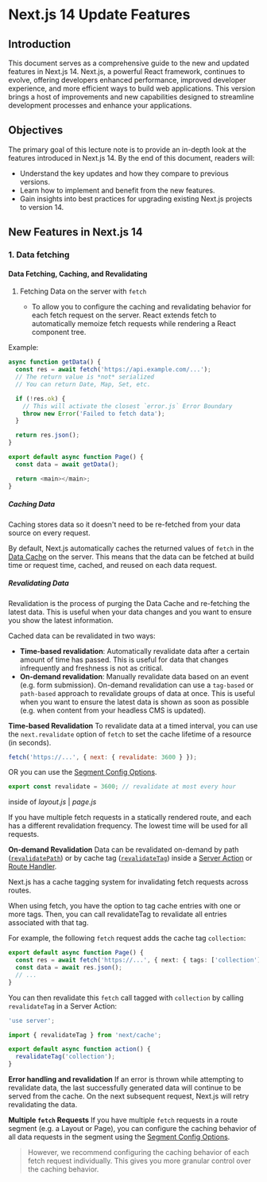 # Next.js 14 Update Features

## Introduction

This document serves as a comprehensive guide to the new and updated features in Next.js 14. Next.js, a powerful React framework, continues to evolve, offering developers enhanced performance, improved developer experience, and more efficient ways to build web applications. This version brings a host of improvements and new capabilities designed to streamline development processes and enhance your applications.

## Objectives

The primary goal of this lecture note is to provide an in-depth look at the features introduced in Next.js 14. By the end of this document, readers will:

- Understand the key updates and how they compare to previous versions.
- Learn how to implement and benefit from the new features.
- Gain insights into best practices for upgrading existing Next.js projects to version 14.

## New Features in Next.js 14

### 1. Data fetching

#### Data Fetching, Caching, and Revalidating

1. Fetching Data on the server with `fetch`

   - To allow you to configure the caching and revalidating behavior for each fetch request on the server. React extends fetch to automatically memoize fetch requests while rendering a React component tree.

Example:

```javascript
async function getData() {
  const res = await fetch('https://api.example.com/...');
  // The return value is *not* serialized
  // You can return Date, Map, Set, etc.

  if (!res.ok) {
    // This will activate the closest `error.js` Error Boundary
    throw new Error('Failed to fetch data');
  }

  return res.json();
}

export default async function Page() {
  const data = await getData();

  return <main></main>;
}
```

##### Caching Data

Caching stores data so it doesn't need to be re-fetched from your data source on every request.

By default, Next.js automatically caches the returned values of `fetch` in the [Data Cache](https://nextjs.org/docs/app/building-your-application/caching#data-cache) on the server. This means that the data can be fetched at build time or request time, cached, and reused on each data request.

##### Revalidating Data

Revalidation is the process of purging the Data Cache and re-fetching the latest data. This is useful when your data changes and you want to ensure you show the latest information.

Cached data can be revalidated in two ways:

- **Time-based revalidation**: Automatically revalidate data after a certain amount of time has passed. This is useful for data that changes infrequently and freshness is not as critical.
- **On-demand revalidation**: Manually revalidate data based on an event (e.g. form submission). On-demand revalidation can use a `tag-based` or `path-based` approach to revalidate groups of data at once. This is useful when you want to ensure the latest data is shown as soon as possible (e.g. when content from your headless CMS is updated).

**Time-based Revalidation**
To revalidate data at a timed interval, you can use the `next.revalidate` option of `fetch` to set the cache lifetime of a resource (in seconds).

```js
fetch('https://...', { next: { revalidate: 3600 } });
```

OR
you can use the [Segment Config Options](https://nextjs.org/docs/app/api-reference/file-conventions/route-segment-config).

```js
export const revalidate = 3600; // revalidate at most every hour
```

inside of _layout.js_ | _page.js_

If you have multiple fetch requests in a statically rendered route, and each has a different revalidation frequency. The lowest time will be used for all requests.

**On-demand Revalidation**
Data can be revalidated on-demand by path ([`revalidatePath`](https://nextjs.org/docs/app/api-reference/functions/revalidatePath)) or by cache tag ([`revalidateTag`](https://nextjs.org/docs/app/api-reference/functions/revalidateTag)) inside a [Server Action](https://nextjs.org/docs/app/building-your-application/data-fetching/server-actions-and-mutations) or [Route Handler](https://nextjs.org/docs/app/building-your-application/routing/route-handlers).

Next.js has a cache tagging system for invalidating fetch requests across routes.

When using fetch, you have the option to tag cache entries with one or more tags. Then, you can call revalidateTag to revalidate all entries associated with that tag.

For example, the following `fetch` request adds the cache tag `collection`:

```ts
export default async function Page() {
  const res = await fetch('https://...', { next: { tags: ['collection'] } });
  const data = await res.json();
  // ...
}
```

You can then revalidate this `fetch` call tagged with `collection` by calling `revalidateTag` in a Server Action:

```ts
'use server';

import { revalidateTag } from 'next/cache';

export default async function action() {
  revalidateTag('collection');
}
```

**Error handling and revalidation**
If an error is thrown while attempting to revalidate data, the last successfully generated data will continue to be served from the cache. On the next subsequent request, Next.js will retry revalidating the data.

**Multiple `fetch` Requests**
If you have multiple `fetch` requests in a route segment (e.g. a Layout or Page), you can configure the caching behavior of all data requests in the segment using the [Segment Config Options](https://nextjs.org/docs/app/api-reference/file-conventions/route-segment-config).

> However, we recommend configuring the caching behavior of each fetch request individually. This gives you more granular control over the caching behavior.
